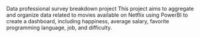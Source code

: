 Data professional survey breakdown project
     This project aims to aggregate and organize data related to movies available on Netflix using PowerBI to create a dashboard, including happiness, average salary, favorite programming language, job, and difficulty.
